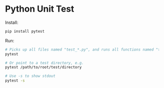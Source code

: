 # Python Unit Test

Install:

```bash
pip install pytest
```

Run:

```bash
# Picks up all files named "test_*.py", and runs all functions named "test_*"
pytest

# Or point to a test directory, e.g.
pytest /path/to/root/test/directory

# Use -s to show stdout
pytest -s
```
